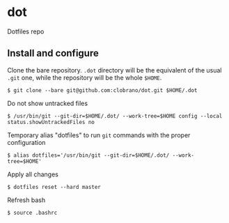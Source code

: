 # dot
Dotfiles repo

## Install and configure

Clone the bare repository. `.dot` directory will be the equivalent of the usual `.git` one, while the repository will be the whole `$HOME`.

    $ git clone --bare git@github.com:clobrano/dot.git $HOME/.dot
    
Do not show untracked files

    $ /usr/bin/git --git-dir=$HOME/.dot/ --work-tree=$HOME config --local status.showUntrackedFiles no
    
Temporary alias "dotfiles" to run `git` commands with the proper configuration

    $ alias dotfiles='/usr/bin/git --git-dir=$HOME/.dot/ --work-tree=$HOME'

Apply all changes

    $ dotfiles reset --hard master

Refresh bash

    $ source .bashrc
